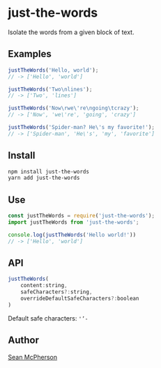 # just-the-words

Isolate the words from a given block of text.

## Examples

```js
justTheWords('Hello, world');
// -> ['Hello', 'world']

justTheWords('Two\nlines');
// -> ['Two', 'lines']

justTheWords('Now\rwe\'re\ngoing\tcrazy');
// -> ['Now', 'we\'re', 'going', 'crazy']

justTheWords('Spider-man? He\'s my favorite!');
// -> ['Spider-man', 'He\'s', 'my', 'favorite']
```

## Install

```sh
npm install just-the-words
yarn add just-the-words
```

## Use

```js
const justTheWords = require('just-the-words');
import justTheWords from 'just-the-words';

console.log(justTheWords('Hello world!'))
// -> ['Hello', 'world']
```

## API

```js
justTheWords(
    content:string,
    safeCharacters?:string,
    overrideDefaultSafeCharacters?:boolean
)
```

Default safe characters: `'’-`

## Author

[Sean McPherson](https://github.com/seanmcp)
